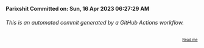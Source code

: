 **Parixshit Committed on: Sun, 16 Apr 2023 06:27:29 AM** <!-- bb37c34c-5d6a-4c64-b1a9-63cb863c7a5d -->

###### This is an automated commit generated by a GitHub Actions workflow.

<div align="right"><sub><sup><a href="https://github.com/Parixshit/AutoCommit.git">Read me</a></sup></sub></div>

